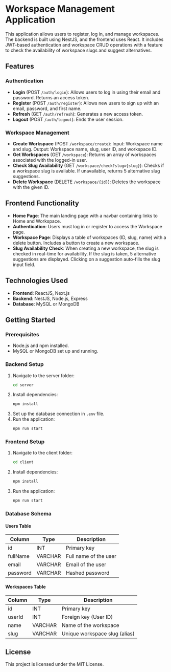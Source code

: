 
# Workspace Management Application

This application allows users to register, log in, and manage workspaces. The backend is built using NestJS, and the frontend uses React. It includes JWT-based authentication and workspace CRUD operations with a feature to check the availability of workspace slugs and suggest alternatives.

## Features

### Authentication
- **Login** (POST `/auth/login`): Allows users to log in using their email and password. Returns an access token.
- **Register** (POST `/auth/register`): Allows new users to sign up with an email, password, and first name.
- **Refresh** (GET `/auth/refresh`): Generates a new access token.
- **Logout** (POST `/auth/logout`): Ends the user session.

### Workspace Management
- **Create Workspace** (POST `/workspace/create`): Input: Workspace name and slug. Output: Workspace name, slug, user ID, and workspace ID.
- **Get Workspaces** (GET `/workspace`): Returns an array of workspaces associated with the logged-in user.
- **Check Slug Availability** (GET `/workspace/check?slug={slug}`): Checks if a workspace slug is available. If unavailable, returns 5 alternative slug suggestions.
- **Delete Workspace** (DELETE `/workspace/{id}`): Deletes the workspace with the given ID.

## Frontend Functionality

- **Home Page**: The main landing page with a navbar containing links to Home and Workspace.
- **Authentication**: Users must log in or register to access the Workspace page.
- **Workspace Page**: Displays a table of workspaces (ID, slug, name) with a delete button. Includes a button to create a new workspace.
- **Slug Availability Check**: When creating a new workspace, the slug is checked in real-time for availability. If the slug is taken, 5 alternative suggestions are displayed. Clicking on a suggestion auto-fills the slug input field.
  
## Technologies Used

- **Frontend**: ReactJS, Next.js
- **Backend**: NestJS, Node.js, Express
- **Database**: MySQL or MongoDB

## Getting Started

### Prerequisites
- Node.js and npm installed.
- MySQL or MongoDB set up and running.

### Backend Setup
1. Navigate to the server folder:
    ```bash
    cd server
    ```
2. Install dependencies:
    ```bash
    npm install
    ```
3. Set up the database connection in `.env` file.
4. Run the application:
    ```bash
    npm run start
    ```

### Frontend Setup
1. Navigate to the client folder:
    ```bash
    cd client
    ```
2. Install dependencies:
    ```bash
    npm install
    ```
3. Run the application:
    ```bash
    npm run start
    ```

### Database Schema

#### Users Table
| Column    | Type    | Description              |
|-----------|---------|--------------------------|
| id        | INT     | Primary key               |
| fullName  | VARCHAR | Full name of the user     |
| email     | VARCHAR | Email of the user         |
| password  | VARCHAR | Hashed password           |

#### Workspaces Table
| Column  | Type    | Description                  |
|---------|---------|------------------------------|
| id      | INT     | Primary key                   |
| userId  | INT     | Foreign key (User ID)         |
| name    | VARCHAR | Name of the workspace         |
| slug    | VARCHAR | Unique workspace slug (alias) |

## License

This project is licensed under the MIT License.
